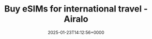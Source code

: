 ---
title: Buy eSIMs for international travel - Airalo
slug: 20250123T141256
date: 2025-01-23T14:12:56+0000
params:
  url: https://www.airalo.com/
tags:
- esim
- sim
- phone
---